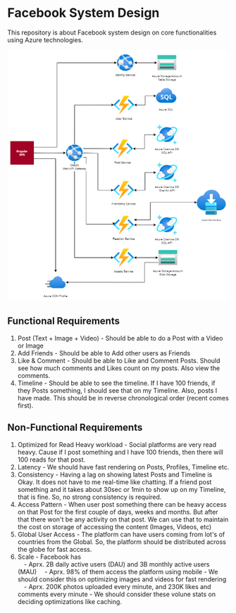 # Facebook System Design

This repository is about Facebook system design on core functionalities using Azure technologies.

![Architecture Diagram](architecture.png)

## Functional Requirements
1. Post (Text + Image + Video) - Should be able to do a Post with a Video or Image
2. Add Friends - Should be able to Add other users as Friends
3. Like & Comment - Should be able to Like and Comment Posts. Should see how much comments and Likes count on my posts. Also view the comments.
4. Timeline - Should be able to see the timeline. If I have 100 friends, if they Posts something, I should see that on my Timeline. Also, posts I have made. This should be in reverse chronological order (recent comes first).


## Non-Functional Requirements
1. Optimized for Read Heavy workload - Social platforms are very read heavy. Cause if I post something and I have 100 friends, then there will 100 reads for that post.
2. Latency - We should have fast rendering on Posts, Profiles, Timeline etc.
3. Consistency - Having a lag on showing latest Posts and Timeline is Okay. It does not have to me real-time like chatting. If a friend post something and it takes about 30sec or 1min to show up on my Timeline, that is fine. So, no strong consistency is required.
4. Access Pattern - When user post something there can be heavy access on that Post for the first couple of days, weeks and months. But after that there won't be any activity on that post. We can use that to maintain the cost on storage of accessing the content (Images, Videos, etc)
5. Global User Access - The platform can have users coming from lot's of countries from the Global. So, the platform should be distributed across the globe for fast access.
6. Scale - Facebook has<br>
&emsp;- Aprx. 2B daily active users (DAU) and 3B monthly active users (MAU)
&emsp;- Aprx. 98% of them access the platform using mobile - We should consider this on optimizing images and videos for fast rendering
&emsp;- Aprx. 200K photos uploaded every minute, and 230K likes and comments every minute - We should consider these volune stats on deciding optimizations like caching.
